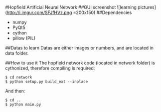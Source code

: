 #Hopfield Artificial Neural Network
##GUI screenshot
![learning pictures](http://i.imgur.com/SFJfHVz.png =200x150)
##Dependencies
* numpy
* PyQt5
* cython
* pillow (PIL)

##Datas to learn
Datas are either images or numbers, and are located in data folder. 

##How to use it
The hopfield network code (located in network folder) is cythonized, therefore compiling is required:
    
    $ cd network
    $ python setup.py build_ext --inplace

And then: 

    $ cd .. 
    $ python main.py




